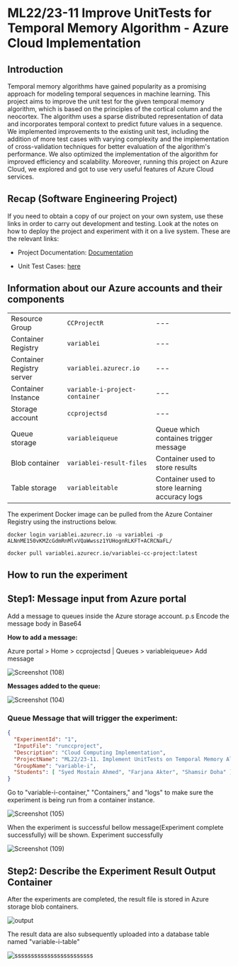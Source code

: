# ML22/23-11 Improve UnitTests for Temporal Memory Algorithm - Azure Cloud Implementation
## Introduction
Temporal memory algorithms have gained popularity as a promising approach for modeling temporal sequences in machine learning. This project aims to improve the unit test for the given temporal memory algorithm, which is based on the principles of the cortical column and the neocortex. The algorithm uses a sparse distributed representation of data and incorporates temporal context to predict future values in a sequence. We implemented improvements to the existing unit test, including the addition of more test cases with varying complexity and the implementation of cross-validation techniques for better evaluation of the algorithm's performance. We also optimized the implementation of the algorithm for improved efficiency and scalability. Moreover, running this project on Azure Cloud, we explored and got to use very useful features of Azure Cloud services.
## Recap (Software Engineering Project)
If you need to obtain a copy of our project on your own system, use these links in order to carry out development and testing. Look at the notes on how to deploy the project and experiment with it on a live system. These are the relevant links:

- Project Documentation: [Documentation](https://github.com/Mostainahmed/variable-i/blob/master/source/MySEProject/Documentation/Improve%20UnitTests%20for%20Temporal%20Memory%20Algorithm.pdf) 

- Unit Test Cases: [here](https://github.com/Mostainahmed/variable-i/blob/master/source/UnitTestsProject/TemporalMemoryTest2.cs)

 
## Information about our Azure accounts and their components

|  |  |  |
| --- | --- | --- |
| Resource Group | ```CCProjectR``` | --- |
| Container Registry | ```variablei``` | --- |
| Container Registry server | ```variablei.azurecr.io``` | --- |
| Container Instance | ```variable-i-project-container``` | --- |
| Storage account | ```ccprojectsd``` | --- |
| Queue storage | ```variableiqueue``` | Queue which containes trigger message |
| Blob container | ```variablei-result-files``` | Container used to store results|
| Table storage | ```variableitable``` | Container used to store learning accuracy logs |



The experiment Docker image can be pulled from the Azure Container Registry using the instructions below.
~~~
docker login variablei.azurecr.io -u variablei -p ALNnME150vKMZcGdmRnMlvVQaWwssz1YUHognRLKFT+ACRCNaFL/
~~~
~~~
docker pull variablei.azurecr.io/variablei-cc-project:latest
~~~

## How to run the experiment

## Step1: Message input from Azure portal
Add a message to queues inside the Azure storage account.
p.s Encode the message body in Base64

**How to add a message:** 

Azure portal > Home > ccprojectsd | Queues > variableiqueue> Add message

![Screenshot (108)](https://github.com/Mostainahmed/variable-i/assets/74201172/aa4f44c5-7e9f-4214-8d38-13cf168d5fe0)

**Messages added to the queue:**

![Screenshot (104)](https://github.com/Mostainahmed/variable-i/assets/74201172/4a13b7c4-1415-4a10-a7fc-782f8cbef151)

### Queue Message that will trigger the experiment:
~~~json
{
  "ExperimentId": "1",
  "InputFile": "runccproject",
  "Description": "Cloud Computing Implementation",
  "ProjectName": "ML22/23-11. Implement UnitTests on Temporal Memory Algorithm",
  "GroupName": "variable-i",
  "Students": [ "Syed Mostain Ahmed", "Farjana Akter", "Shamsir Doha" ]
}
~~~
Go to "variable-i-container," "Containers," and "logs" to make sure the experiment is being run from a container instance.

![Screenshot (105)](https://github.com/Mostainahmed/variable-i/assets/74201172/e81b0eca-b1a6-45cc-83e7-acb5d1bb19a3)

When the experiment  is successful bellow message(Experiment complete successfully) will be shown. Experiment successfully

![Screenshot (109)](https://github.com/Mostainahmed/variable-i/assets/74201172/65bd578b-0c17-4946-b83d-8bb194a0f81d)

## Step2: Describe the Experiment Result Output Container

After the experiments are completed, the result file is stored in Azure storage blob containers. 

![output](https://github.com/Mostainahmed/variable-i/assets/74201172/c2c56f47-2d7b-44e1-b3e0-d0be3e1023bf)

The result data are also subsequently uploaded into a database table named "variable-i-table"

![ssssssssssssssssssssssss](https://github.com/Mostainahmed/variable-i/assets/74201172/a644dfae-af81-4e9b-ad37-287eb631755b)

